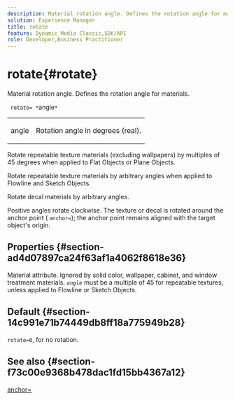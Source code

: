 ```yaml
---
description: Material rotation angle. Defines the rotation angle for materials.
solution: Experience Manager
title: rotate
feature: Dynamic Media Classic,SDK/API
role: Developer,Business Practitioner
---
```


# rotate{#rotate}

Material rotation angle. Defines the rotation angle for materials.

 ` rotate= *`angle`*`

<table id="simpletable_F1A87ECD86E8429788825374A6882CB9"> 
 <tr class="strow"> 
  <td class="stentry"> <p> <span class="varname"> angle </span> </p> </td> 
  <td class="stentry"> <p>Rotation angle in degrees (real). </p> </td> 
 </tr> 
</table>

Rotate repeatable texture materials (excluding wallpapers) by multiples of 45 degrees when applied to Flat Objects or Plane Objects.

Rotate repeatable texture materials by arbitrary angles when applied to Flowline and Sketch Objects.

Rotate decal materials by arbitrary angles.

Positive angles rotate clockwise. The texture or decal is rotated around the anchor point ( `anchor=`); the anchor point remains aligned with the target object's origin.

## Properties {#section-ad4d07897ca24f63af1a4062f8618e36}

Material attribute. Ignored by solid color, wallpaper, cabinet, and window treatment materials. *`angle`* must be a multiple of 45 for repeatable textures, unless applied to Flowline or Sketch Objects.

## Default {#section-14c991e71b74449db8ff18a775949b28}

`rotate=0`, for no rotation.

## See also {#section-f73c00e9368b478dac1fd15bb4367a12}

[anchor=](../../../../../ir-api/http-protocol/image-rendering-api-ref/c-ir-http-protocol-ref/c-ir-http-protocol-command-reference/r-ir-http-anchor.md#reference-d53923d785c9442997dc7f2199524c26) 
